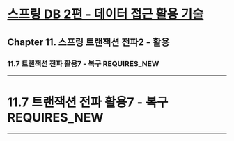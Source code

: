 # <a href = "../README.md" target="_blank">스프링 DB 2편 - 데이터 접근 활용 기술</a>
## Chapter 11. 스프링 트랜잭션 전파2 - 활용
### 11.7 트랜잭션 전파 활용7 - 복구 REQUIRES_NEW

---

# 11.7 트랜잭션 전파 활용7 - 복구 REQUIRES_NEW

---
